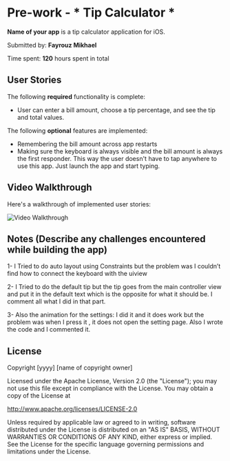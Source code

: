 # Pre-work - * Tip Calculator *

**Name of your app** is a tip calculator application for iOS.

Submitted by: **Fayrouz Mikhael**

Time spent: **120** hours spent in total

## User Stories

The following **required** functionality is complete:

* User can enter a bill amount, choose a tip percentage, and see the tip and total values.

The following **optional** features are implemented:
* Remembering the bill amount across app restarts
* Making sure the keyboard is always visible and the bill amount is always the first responder. This way the user doesn't have to tap anywhere to use this app. Just launch the app and start typing.

## Video Walkthrough 

Here's a walkthrough of implemented user stories:

<img src= '![](Tip-Calculator-/1.gif)' title='Video Walkthrough' width='' alt='Video Walkthrough' />




## Notes (Describe any challenges encountered while building the app)
1- I Tried to do auto layout using Constraints but the problem was I couldn’t find how to connect the keyboard with the uiview

2- I Tried to do the default tip but the tip goes from the main controller view and put it in the default text which is the opposite for what it should be. 
I comment all what I did in that part.

3- Also the animation for the settings: I did it and it does work but the problem was when I press it , it does not open the setting page. Also I wrote the code and I commented it.


## License

Copyright [yyyy] [name of copyright owner]

Licensed under the Apache License, Version 2.0 (the "License");
you may not use this file except in compliance with the License.
You may obtain a copy of the License at

http://www.apache.org/licenses/LICENSE-2.0

Unless required by applicable law or agreed to in writing, software
distributed under the License is distributed on an "AS IS" BASIS,
WITHOUT WARRANTIES OR CONDITIONS OF ANY KIND, either express or implied.
See the License for the specific language governing permissions and
limitations under the License.

